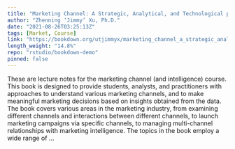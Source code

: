 ```yaml
---
title: "Marketing Channel: A Strategic, Analytical, and Technological perspective"
author: "Zhenning ‘Jimmy’ Xu, Ph.D."
date: "2021-08-26T03:25:13Z"
tags: [Market, Course]
link: "https://bookdown.org/utjimmyx/marketing_channel_a_strategic_analytical_and_technological_persp/"
length_weight: "14.8%"
repo: "rstudio/bookdown-demo"
pinned: false
---
```


These are lecture notes for the marketing channel (and intelligence) course. This book is designed to provide students, analysts, and practitioners with approaches to understand various marketing channels, and to make meaningful marketing decisions based on insights obtained from the data. The book covers various areas in the marketing industry, from examining different channels and interactions between different channels, to launch marketing campaigns via specific channels, to managing multi-channel relationships with marketing intelligence. The topics in the book employ a wide range of ...
